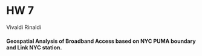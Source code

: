 # HW 7 

Vivaldi Rinaldi

#### Geospatial Analysis of Broadband Access based on NYC PUMA boundary and Link NYC station.
